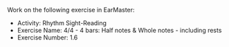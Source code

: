 Work on the following exercise in EarMaster:
- Activity: Rhythm Sight-Reading
- Exercise Name: 4/4 - 4 bars: Half notes & Whole notes - including rests
- Exercise Number: 1.6

